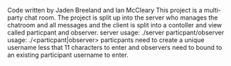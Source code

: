 Code written by Jaden Breeland and Ian McCleary
This project is a multi-party chat room. The project is split up into the server who manages the chatroom and all messages and the client is split into
a contoller and view called particpant and observer. 
server usage: ./server <port to listen for particpants> <port to listen for observers>
particpant/observer usage: ./<particpant|observer> <server ip address> <server port>
particpants need to create a unique username less that 11 characters to enter and observers need to bound to an existing participant username to enter.
